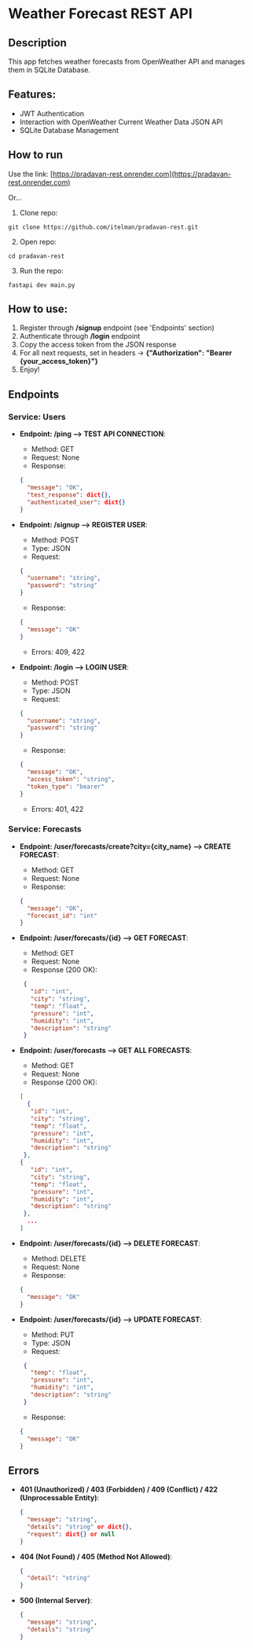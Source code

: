 # Weather Forecast REST API

## Description

This app fetches weather forecasts from OpenWeather API and manages them in SQLite Database.

## Features:

- JWT Authentication
- Interaction with OpenWeather Current Weather Data JSON API
- SQLite Database Management

## How to run

Use the link: [https://pradavan-rest.onrender.com](https://pradavan-rest.onrender.com)

Or...

1. Clone repo:

```shell
git clone https://github.com/itelman/pradavan-rest.git
```

2. Open repo:

```shell
cd pradavan-rest
```

3. Run the repo:

```shell
fastapi dev main.py
```

## How to use:

1. Register through **/signup** endpoint (see 'Endpoints' section)
2. Authenticate through **/login** endpoint
3. Copy the access token from the JSON response
4. For all next requests, set in headers -> **{"Authorization": "Bearer {your_access_token}"}**
5. Enjoy!

## Endpoints

### Service: Users

- **Endpoint: /ping --> TEST API CONNECTION**:
    - Method: GET
    - Request: None
    - Response:
  ```json
  {
    "message": "OK",
    "test_response": dict{},
    "authenticated_user": dict{}
  }
  ```

- **Endpoint: /signup --> REGISTER USER**:
    - Method: POST
    - Type: JSON
    - Request:
  ```json
  {
    "username": "string",
    "password": "string"
  }
  ```
    - Response:
  ```json
  {
    "message": "OK"
  }
  ```
    - Errors: 409, 422

- **Endpoint: /login --> LOGIN USER**:
    - Method: POST
    - Type: JSON
    - Request:
  ```json
  {
    "username": "string",
    "password": "string"
  }
  ```
    - Response:
  ```json
  {
    "message": "OK",
    "access_token": "string", 
    "token_type": "bearer"
  }
  ```
    - Errors: 401, 422

### Service: Forecasts

- **Endpoint: /user/forecasts/create?city={city_name} --> CREATE FORECAST**:
    - Method: GET
    - Request: None
    - Response:
  ```json
  {
    "message": "OK", 
    "forecast_id": "int"
  }
  ```

- **Endpoint: /user/forecasts/{id} --> GET FORECAST**:
    - Method: GET
    - Request: None
    - Response (200 OK):
  ```json
   {
     "id": "int",
     "city": "string",
     "temp": "float",
     "pressure": "int",
     "humidity": "int",
     "description": "string"
   }
  ```

- **Endpoint: /user/forecasts --> GET ALL FORECASTS**:
    - Method: GET
    - Request: None
    - Response (200 OK):
  ```json
  [
    {
     "id": "int",
     "city": "string",
     "temp": "float",
     "pressure": "int",
     "humidity": "int",
     "description": "string"
   },
  {
     "id": "int",
     "city": "string",
     "temp": "float",
     "pressure": "int",
     "humidity": "int",
     "description": "string"
   },
    ...
  ]
  ```

- **Endpoint: /user/forecasts/{id} --> DELETE FORECAST**:
    - Method: DELETE
    - Request: None
    - Response:
  ```json
  {
    "message": "OK"
  }
  ```

- **Endpoint: /user/forecasts/{id} --> UPDATE FORECAST**:
    - Method: PUT
    - Type: JSON
    - Request:
  ```json
   {
     "temp": "float",
     "pressure": "int",
     "humidity": "int",
     "description": "string"
   }
  ```
    - Response:
  ```json
  {
    "message": "OK"
  }
  ```

## Errors

- **401 (Unauthorized) / 403 (Forbidden) / 409 (Conflict) / 422 (Unprocessable Entity)**:
  ```json
  {
    "message": "string",
    "details": "string" or dict{},
    "request": dict{} or null
  }
  ```

- **404 (Not Found) / 405 (Method Not Allowed)**:
  ```json
  {
    "detail": "string"
  }
  ```

- **500 (Internal Server)**:
  ```json
  {
    "message": "string",
    "details": "string"
  }
  ```